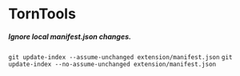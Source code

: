 # TornTools

##### Ignore local manifest.json changes.

`git update-index --assume-unchanged extension/manifest.json`
`git update-index --no-assume-unchanged extension/manifest.json`